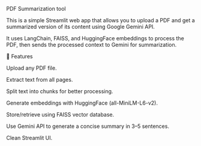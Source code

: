 PDF Summarization tool

This is a simple Streamlit web app that allows you to upload a PDF and get a summarized version of its content using Google Gemini API.

It uses LangChain, FAISS, and HuggingFace embeddings to process the PDF, then sends the processed context to Gemini for summarization.

🚀 Features

Upload any PDF file.

Extract text from all pages.

Split text into chunks for better processing.

Generate embeddings with HuggingFace (all-MiniLM-L6-v2).

Store/retrieve using FAISS vector database.

Use Gemini API to generate a concise summary in 3–5 sentences.

Clean Streamlit UI.
